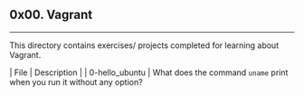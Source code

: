 ## 0x00. Vagrant
---
This directory contains exercises/ projects completed for learning about Vagrant.

| File | Description |
| 0-hello_ubuntu | What does the command `uname` print when you run it without any option?
